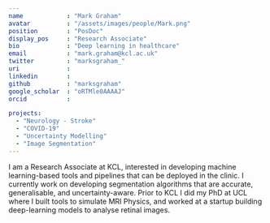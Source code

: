 ```yaml
---
name            : "Mark Graham"
avatar          : "/assets/images/people/Mark.png"
position        : "PosDoc"
display_pos		: "Research Associate"
bio             : "Deep learning in healthcare"
email           : "mark.graham@kcl.ac.uk"
twitter         : "marksgraham_"
uri             :
linkedin        :
github          : "marksgraham"
google_scholar  : "oRTMle0AAAAJ"
orcid           :

projects:
  - "Neurology - Stroke"
  - "COVID-19"
  - "Uncertainty Modelling"
  - "Image Segmentation"
---
```

I am a Research Associate at KCL, interested in developing machine learning-based tools and pipelines that can be deployed in the clinic. I currently work on developing segmentation algorithms that are accurate, generalisable, and uncertainty-aware. Prior to KCL I did my PhD at UCL where I built tools to simulate MRI Physics, and worked at a startup building deep-learning models to analyse retinal images.
